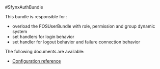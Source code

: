 #SfynxAuthBundle 

This bundle is responsible for :
* overload the FOSUserBundle with role, permission and group dynamic system
* set handlers for login behavior
* set handler for logout behavior and failure connection behavior

The following documents are available:

* [Configuration reference](https://github.com/pigroupe/cmf-sfynx/tree/master/vendor/sfynx-project/auth-bundle/Sfynx/AuthBundle/Resources/doc/configuration_reference.md)
